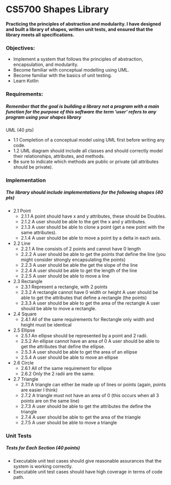 # CS5700 Shapes Library
#### Practicing the principles of abstraction and modularity. I have designed and built a library of shapes, written unit tests, and ensured that the library meets all specifications.

### Objectives:
- Implement a system that follows the principles of abstraction, encapsulation, and modularity. 
- Become familiar with conceptual modelling using UML.
- Become familiar with the basics of unit testing.
- Learn Kotlin

### Requirements:
##### Remember that the goal is building a library not a program with a main function for the purpose of this software the term 'user' refers to any program using your shapes library
UML (40 pts)
- 1.1 Completion of a conceptual model using UML first before writing any code.
- 1.2 UML diagram should include all classes and should correctly model their relationships, attributes, and methods.
- Be sure to indicate which methods are public or private (all attributes should be private).
  
### Implementation 
##### The library should include implementations for the following shapes (40 pts) 
- 2.1 Point
  - 2.1.1 A point should have x and y attributes, these should be Doubles.
  - 2.1.2 A user should be able to the get the x and y attributes.
  - 2.1.3 A user should be able to clone a point (get a new point with the same attributes).
  - 2.1.4 A user should be able to move a point by a delta in each axis.
- 2.2 Line
  - 2.2.1 A line consists of 2 points and cannot have 0 length
  - 2.2.2 A user should be able to get the points that define the line (you might consider strongly encapsulating the points)
  - 2.2.3 A user should be able the get the slope of the line
  - 2.2.4 A user should be able to get the length of the line
  - 2.2.5 A user should be able to move a line
- 2.3 Rectangle
  - 2.3.1 Represent a rectangle, with 2 points
  - 2.3.2 A rectangle cannot have 0 width or height A user should be able to get the attributes that define a rectangle (the points)
  - 2.3.3 A user should be able to get the area of the rectangle A user should be able to move a rectangle.
- 2.4 Square
  - 2.4.1 All of the same requirements for Rectangle only width and height must be identical
- 2.5 Ellipse
  - 2.5.1 An ellipse should be represented by a point and 2 radii.
  - 2.5.2 An ellipse cannot have an area of 0 A user should be able to get the attributes that define the ellipse.
  - 2.5.3 A user should be able to get the area of an ellipse
  - 2.5.4 A user should be able to move an ellipse
- 2.6 Circle
  - 2.6.1 All of the same requirement for ellipse
  - 2.6.2 Only the 2 radii are the same.
- 2.7 Triangle
  - 2.7.1 A triangle can either be made up of lines or points (again, points are easier I think)
  - 2.7.2 A triangle must not have an area of 0 (this occurs when all 3 points are on the same line)
  - 2.7.3 A user should be able to get the attributes the define the triangle
  - 2.7.4 A user should be able to get the area of the triangle
  - 2.7.5 A user should be able to move a triangle

### Unit Tests 
##### Tests for Each Section (40 points) 
- Executable unit test cases should give reasonable assurances that the system is working correctly.
- Executable unit test cases should have high coverage in terms of code path.
